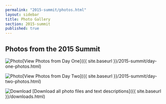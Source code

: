```yaml
---
permalink: "2015-summit/photos.html"
layout: sidebar
title: Photo Gallery
section: 2015-summit
published: true
---
```

 


## Photos from the 2015 Summit

![Photo](http://google.github.io/material-design-icons/image/svg/ic_photo_24px.svg "Photo")[View Photos from Day One]({{ site.baseurl }}/2015-summit/day-one-photos.html)

![Photo](http://google.github.io/material-design-icons/image/svg/ic_photo_24px.svg "Photo")[View Photos from Day Two]({{ site.baseurl }}/2015-summit/day-two-photos.html)

![Download](http://google.github.io/material-design-icons/action/svg/ic_get_app_24px.svg "Download") [Download all photo files and text descriptions]({{ site.baseurl }}/downloads.html)

